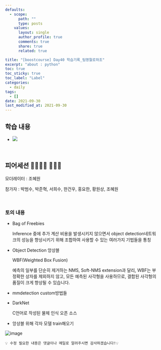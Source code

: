```yaml
---
defaults:
  - scope:
      path: ""
      type: posts
    values:
      layout: single
      author_profile: true
      comments: true
      share: true
      related: true

title: "[boostcourse] Day40 학습기록_팀명뭘로하조"
excerpt: "about : python"
toc: true
toc_sticky: true
toc_label: "Label"
categories:
  - daily
tags:
  - []
date: 2021-09-30
last_modified_at: 2021-09-30
---
```


## 학습 내용

- <a href="https://hongsusoo.github.io/ai/neck"><img src="https://img.shields.io/badge/-neck-red"/></a>

<br>

## 피어세션 👨‍👨‍👦‍👦 👨‍👨‍👦

모더레이터 : 조혜원

참가자 : 박범수, 박준혁, 서희수, 한건우, 홍요한, 황원상, 조혜원

<br>

### 토의 내용

- Bag of Freebies
    
    Inference 중에 추가 계산 비용을 발생시키지 않으면서 object detection네트워크의 성능을 향상시키기 위해 조합하여 사용할 수 있는 여러가지 기법들을 통칭
    
- Object Detection 앙상블
    
    WBF(Weighted Box Fusion)
    
    예측의 일부를 단순히 제거하는 NMS, Soft-NMS extension과 달리, WBF는 부정확한 상자를 제외하지 않고, 모든 예측된 사각형을 사용하므로, 결합된 사각형의 품질이 크게 향상될 수 있습니다.
    
- mmdetection custom방법들
- DarkNet
    
    C언어로 작성된 물체 인식 오픈 소스

- 앙상블 위해 각자 모델 train해오기

![image](https://user-images.githubusercontent.com/77658029/135860994-1d98df27-e032-4bb1-8ade-96a623631892.png)


```
💡 수정 필요한 내용은 댓글이나 메일로 알려주시면 감사하겠습니다!💡 
```
